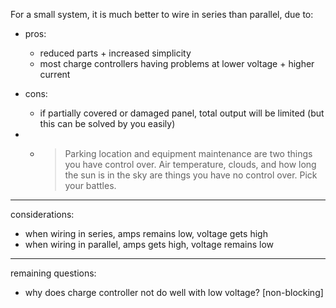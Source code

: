 For a small system, it is much better to wire in series than parallel, due to:
- pros:
  - reduced parts + increased simplicity
  - most charge controllers having problems at lower voltage + higher current
- cons:
  - if partially covered or damaged panel, total output will be limited (but this can be solved by you easily)

- [1]: https://www.explorist.life/solar-panels-series-vs-parallel/
  - > Parking location and equipment maintenance are two things you have control over.  Air temperature, clouds, and how long the sun is in the sky are things you have no control over.  Pick your battles.


-- -----

considerations:
- when wiring in series, amps remains low, voltage gets high
- when wiring in parallel, amps gets high, voltage remains low

--- ---

remaining questions:
- why does charge controller not do well with low voltage? [non-blocking]
